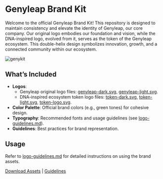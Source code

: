 # Genyleap Brand Kit

Welcome to the official Genyleap Brand Kit! This repository is designed to maintain consistency and elevate the identity of Genyleap, our core company. Our original logo embodies our foundation and vision, while the DNA-inspired logo, evolved from it, serves as the token of the Genyleap ecosystem. This double-helix design symbolizes innovation, growth, and a connected community within our ecosystem.

![genykit](https://github.com/user-attachments/assets/2d3256c6-c6b0-41d7-b1f6-92a23ee5069d)

## What’s Included
- **Logos**: 
  - Genyleap original logo files: [genyleap-dark.svg](https://github.com/genyleap/brand-kit/blob/main/assets/genyleap-dark.svg), [genyleap-light.svg](https://github.com/genyleap/brand-kit/blob/main/assets/genyleap-light.svg).
  - DNA-inspired ecosystem token logo files: [token-dark.svg](https://github.com/genyleap/brand-kit/blob/main/assets/token-dark.svg), [token-light.svg](https://github.com/genyleap/brand-kit/blob/main/assets/token-light.svg), [token-logo.svg](https://github.com/genyleap/brand-kit/blob/main/assets/token-logo.svg).
- **Color Palette**: Official brand colors (e.g., green tones) for cohesive design.
- **Typography**: Recommended fonts and usage guidelines (see [logo-guidelines.md](https://github.com/genyleap/brand-kit/blob/main/logo-guidelines.md)).
- **Guidelines**: Best practices for brand representation.

## Usage
Refer to [logo-guidelines.md](https://github.com/genyleap/brand-kit/blob/main/logo-guidelines.md) for detailed instructions on using the brand assets.

[Download Assets](#assets) | [Guidelines](https://github.com/genyleap/brand-kit/blob/main/logo-guidelines.md)
